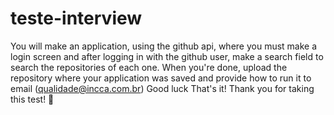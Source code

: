 # teste-interview

You will make an application, using the github api, where you must make a login screen and after logging in with the github user, make a search field to search the repositories of each one.
When you're done, upload the repository where your application was saved and provide how to run it to email (qualidade@incca.com.br)
Good luck
That's it! Thank you for taking this test!
🚀
